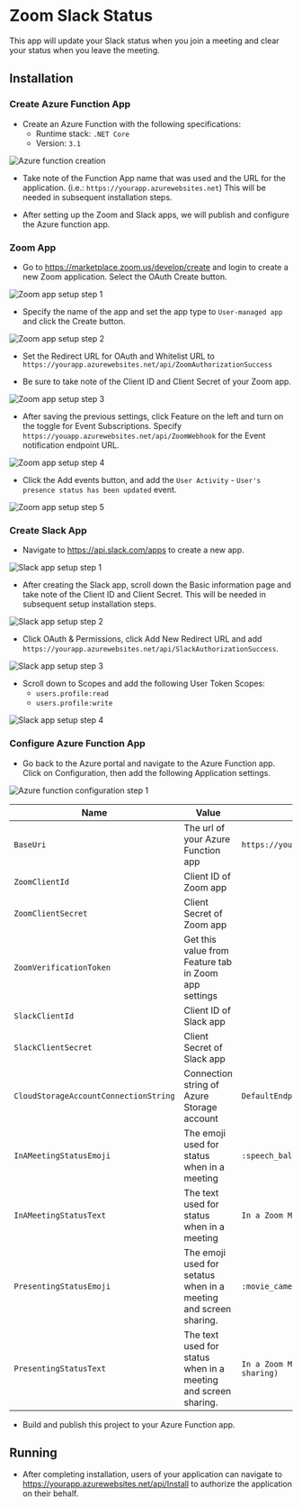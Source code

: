 # Zoom Slack Status
This app will update your Slack status when you join a meeting and clear your status when you leave the meeting.

## Installation

### Create Azure Function App
- Create an Azure Function with the following specifications:
  - Runtime stack: `.NET Core`
  - Version: `3.1`

![Azure function creation](img/setup-azurefunction1.png)

- Take note of the Function App name that was used and the URL for the application. (i.e.: `https://yourapp.azurewebsites.net`) This will be needed in subsequent installation steps.

- After setting up the Zoom and Slack apps, we will publish and configure the Azure function app.

### Zoom App
- Go to https://marketplace.zoom.us/develop/create and login to create a new Zoom application. Select the OAuth Create button.

![Zoom app setup step 1](img/setup-zoom1.png)

- Specify the name of the app and set the app type to `User-managed app` and click the Create button.

![Zoom app setup step 2](img/setup-zoom2.png)

- Set the Redirect URL for OAuth and Whitelist URL to `https://yourapp.azurewebsites.net/api/ZoomAuthorizationSuccess`

- Be sure to take note of the Client ID and Client Secret of your Zoom app.

![Zoom app setup step 3](img/setup-zoom3.png)

- After saving the previous settings, click Feature on the left and turn on the toggle for Event Subscriptions. Specify `https://youapp.azurewebsites.net/api/ZoomWebhook` for the Event notification endpoint URL.

![Zoom app setup step 4](img/setup-zoom4.png)

- Click the Add events button, and add the `User Activity` - `User's presence status has been updated` event.

![Zoom app setup step 5](img/setup-zoom5.png)

### Create Slack App
- Navigate to https://api.slack.com/apps to create a new app.

![Slack app setup step 1](img/setup-slack1.png)

- After creating the Slack app, scroll down the Basic information page and take note of the Client ID and Client Secret. This will be needed in subsequent setup installation steps.

![Slack app setup step 2](img/setup-slack2.png)

- Click OAuth & Permissions, click Add New Redirect URL and add `https://yourapp.azurewebsites.net/api/SlackAuthorizationSuccess`.

![Slack app setup step 3](img/setup-slack3.png)

- Scroll down to Scopes and add the following User Token Scopes:
  - `users.profile:read`
  - `users.profile:write`

![Slack app setup step 4](img/setup-slack4.png)

### Configure Azure Function App
- Go back to the Azure portal and navigate to the Azure Function app. Click on Configuration, then add the following Application settings.

![Azure function configuration step 1](img/setup-configureazurefunction1.png)

| Name | Value | Example
| -- | -- | -- |
| `BaseUri` | The url of your Azure Function app | `https://yourapp.azurewebsites.net` |
| `ZoomClientId` | Client ID of Zoom app | 
| `ZoomClientSecret` | Client Secret of Zoom app | 
| `ZoomVerificationToken` | Get this value from Feature tab in Zoom app settings | 
| `SlackClientId` | Client ID of Slack app |
| `SlackClientSecret` | Client Secret of Slack app | 
| `CloudStorageAccountConnectionString` | Connection string of Azure Storage account | `DefaultEndpointsProtocol=...`
| `InAMeetingStatusEmoji` | The emoji used for status when in a meeting |`:speech_balloon:`
| `InAMeetingStatusText` | The text used for status when in a meeting |`In a Zoom Meeting`
| `PresentingStatusEmoji` | The emoji used for setatus when in a meeting and screen sharing. | `:movie_camera:`
| `PresentingStatusText` | The text used for status when in a meeting and screen sharing. | `In a Zoom Meeting (screen sharing)`

- Build and publish this project to your Azure Function app.

## Running
- After completing installation, users of your application can navigate to https://yourapp.azurewebsites.net/api/Install to authorize the application on their behalf.
